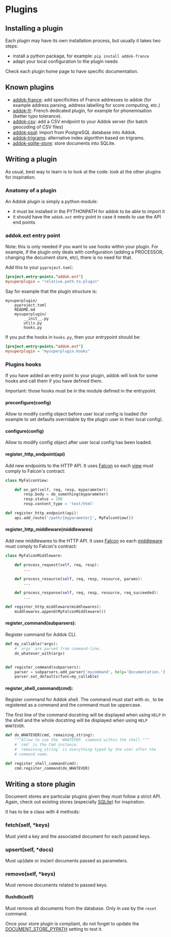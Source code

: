 # Plugins

## Installing a plugin

Each plugin may have its own installation process, but usually it takes two steps:

- install a python package, for example: `pip install addok-france`
- adapt your local configuration to the plugin needs

Check each plugin home page to have specific documentation.


## Known plugins

- [addok-france](https://github.com/addok/addok-france): add specificities of France addresses to
  addok (for example address parsing, address labelling for score computing, etc.)
- [addok-fr](https://github.com/addok/addok-fr): French dedicated plugin, for example for phonemisation
  (better typo tolerance).
- [addok-csv](https://github.com/addok/addok-csv): add a CSV endpoint to your Addok server (for batch
  geocoding of CSV files)
- [addok-psql](https://github.com/addok/addok-psql): import from PostgreSQL database into Addok.
- [addok-trigrams](https://github.com/addok/addok-trigrams): alternative index algorithm based on trigrams.
- [addok-sqlite-store](https://github.com/addok/addok-sqlite-store): store documents into SQLite.

## Writing a plugin

As usual, best way to learn is to look at the code: look at the other plugins for inspiration.

### Anatomy of a plugin

An Addok plugin is simply a python module:

- it must be installed in the PYTHONPATH for addok to be able to import it
- it should have the `addok.ext` entry point in case it needs to use the API
  end points

### addok.ext entry point

Note: this is only needed if you want to use hooks within your plugin.
For example, if the plugin only deals with configuration
(adding a PROCESSOR, changing the document store, etc), there is no need
for that.

Add this to your `pyproject.toml`:

```toml
[project.entry-points."addok.ext"]
mysuperplugin = "relative.path.to.plugin"
```

Say for example that the plugin structure is:

```
mysuperplugin/
    pyproject.toml
    README.md
    mysuperplugin/
        __init__.py
        utils.py
        hooks.py
```

If you put the hooks in `hooks.py`, then your entrypoint should be:

```toml
[project.entry-points."addok.ext"]
mysuperplugin = "mysuperplugin.hooks"
```

### Plugins hooks

If you have added an entry point to your plugin, addok will look for some hooks
and call them if you have defined them.

Important: those hooks must be in the module defined in the entrypoint.


#### preconfigure(config)

Allow to modify config object before user local config is loaded (for example
to set defaults overridable by the plugin user in their local config).


#### configure(config)

Allow to modify config object after user local config has been loaded.


#### register_http_endpoint(api)

Add new endpoints to the HTTP API. It uses [Falcon](http://falcon.readthedocs.io/)
so each [view](http://falcon.readthedocs.io/en/stable/api/request_and_response.html)
must comply to Falcon's contract:

```python
class MyFalconView:

    def on_get(self, req, resp, myparameter):
        resp.body = do_something(myparameter)
        resp.status = 200
        resp.content_type = 'text/html'

def register_http_endpoint(api):
    api.add_route('/path/{myparameter}', MyFalconView())
```

#### register_http_middleware(middlewares)

Add new middlewares to the HTTP API. It uses [Falcon](http://falcon.readthedocs.io/)
so each [middleware](http://falcon.readthedocs.io/en/stable/api/middleware.html)
must comply to Falcon's contract:

```python
class MyFalconMiddleware:

    def process_request(self, req, resp):
        ...

    def process_resource(self, req, resp, resource, params):
        ...

    def process_response(self, req, resp, resource, req_succeeded):
        ...

def register_http_middleware(middlewares):
    middlewares.append(MyFalconMiddleware())
```

#### register_command(subparsers):

Register command for Addok CLI.

```python
def my_callable(*args):
    # `args` are parsed from command-line.
    do_whatever_with(args)


def register_command(subparsers):
    parser = subparsers.add_parser('mycommand', help='Documentation.')
    parser.set_defaults(func=my_callable)
```

#### register_shell_command(cmd):

Register command for Addok shell. The command must start with `do_` to
be registered as a command and the command must be uppercase.

The first line of the command docstring will be displayed when using `HELP`
in the shell and the whole docstring will be displayed when using
`HELP WHATEVER`.

```python
def do_WHATEVER(cmd, remaining_string):
    """Allow to use the `WHATEVER` command within the shell."""
    # `cmd` is the Cmd instance.
    # `remaining_string` is everything typed by the user after the
    # command name.

def register_shell_command(cmd):
    cmd.register_command(do_WHATEVER)
```


## Writing a store plugin

Document stores are particular plugins given they must follow a strict API.
Again, check out existing stores (especially
[SQLite](https://github.com/addok/addok-sqlite-store)) for inspiration.

It has to be a class with 4 methods:

### fetch(self, *keys)

Must yield a key and the associated document for each passed keys.

### upsert(self, *docs)

Must up(date or ins)ert documents passed as parameters.

### remove(self, *keys)

Must remove documents related to passed keys.

#### flushdb(self)

Must remove all documents from the database.
Only in use by the `reset` command.

Once your store plugin is compliant, do not forget to update the
[DOCUMENT_STORE_PYPATH](config.md) setting to test it.
